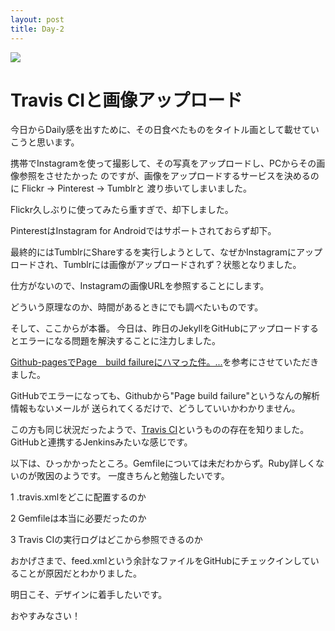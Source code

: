 ```yaml
---
layout: post
title: Day-2
---
```

<img src="http://instagr.am/p/qMf-36jpUu/media?size=t"></img>
# Travis CIと画像アップロード
今日からDaily感を出すために、その日食べたものをタイトル画として載せていこうと思います。

携帯でInstagramを使って撮影して、その写真をアップロードし、PCからその画像参照をさせたかった
のですが、画像をアップロードするサービスを決めるのに Flickr -> Pinterest -> Tumblrと
渡り歩いてしまいました。

Flickr久しぶりに使ってみたら重すぎで、却下しました。

PinterestはInstagram for Androidではサポートされておらず却下。

最終的にはTumblrにShareするを実行しようとして、なぜかInstagramにアップロードされ、Tumblrには画像がアップロードされず？状態となりました。

仕方がないので、Instagramの画像URLを参照することにします。

どういう原理なのか、時間があるときにでも調べたいものです。

そして、ここからが本番。
今日は、昨日のJekyllをGitHubにアップロードするとエラーになる問題を解決することに注力しました。

[Github-pagesでPage　build failureにハマった件。...](http://modalsoul.github.io/environment/2013/08/17/Github-pages-build-failure/)を参考にさせていただきました。

GitHubでエラーになっても、Githubから"Page build failure"というなんの解析情報もないメールが
送られてくるだけで、どうしていいかわかりません。

この方も同じ状況だったようで、[Travis CI](https://travis-ci.org/)というものの存在を知りました。
GitHubと連携するJenkinsみたいな感じです。

以下は、ひっかかったところ。Gemfileについては未だわからず。Ruby詳しくないのが敗因のようです。
一度きちんと勉強したいです。

1 .travis.xmlをどこに配置するのか

2 Gemfileは本当に必要だったのか

3 Travis CIの実行ログはどこから参照できるのか

おかげさまで、feed.xmlという余計なファイルをGitHubにチェックインしていることが原因だとわかりました。

明日こそ、デザインに着手したいです。

おやすみなさい！